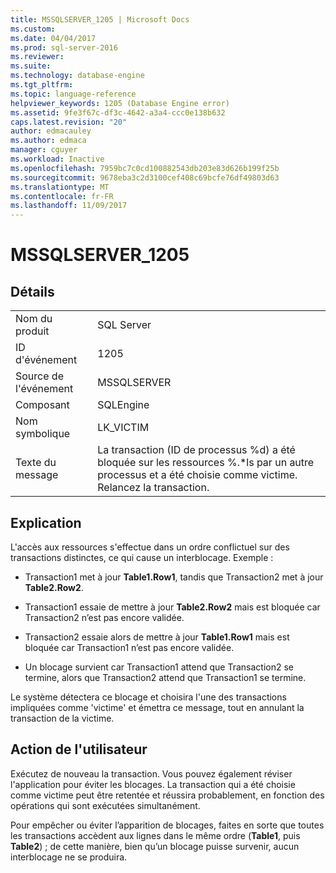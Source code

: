 ```yaml
---
title: MSSQLSERVER_1205 | Microsoft Docs
ms.custom: 
ms.date: 04/04/2017
ms.prod: sql-server-2016
ms.reviewer: 
ms.suite: 
ms.technology: database-engine
ms.tgt_pltfrm: 
ms.topic: language-reference
helpviewer_keywords: 1205 (Database Engine error)
ms.assetid: 9fe3f67c-df3c-4642-a3a4-ccc0e138b632
caps.latest.revision: "20"
author: edmacauley
ms.author: edmaca
manager: cguyer
ms.workload: Inactive
ms.openlocfilehash: 7959bc7c0cd100882543db203e83d626b199f25b
ms.sourcegitcommit: 9678eba3c2d3100cef408c69bcfe76df49803d63
ms.translationtype: MT
ms.contentlocale: fr-FR
ms.lasthandoff: 11/09/2017
---
```

# <a name="mssqlserver1205"></a>MSSQLSERVER_1205
  
## <a name="details"></a>Détails  
  
|||  
|-|-|  
|Nom du produit|SQL Server|  
|ID d'événement|1205|  
|Source de l'événement|MSSQLSERVER|  
|Composant|SQLEngine|  
|Nom symbolique|LK_VICTIM|  
|Texte du message|La transaction (ID de processus %d) a été bloquée sur les ressources %.*ls par un autre processus et a été choisie comme victime. Relancez la transaction.|  
  
## <a name="explanation"></a>Explication  
L'accès aux ressources s'effectue dans un ordre conflictuel sur des transactions distinctes, ce qui cause un interblocage. Exemple :  
  
-   Transaction1 met à jour **Table1.Row1**, tandis que Transaction2 met à jour **Table2.Row2**.  
  
-   Transaction1 essaie de mettre à jour **Table2.Row2** mais est bloquée car Transaction2 n’est pas encore validée.  
  
-   Transaction2 essaie alors de mettre à jour **Table1.Row1** mais est bloquée car Transaction1 n’est pas encore validée.  
  
-   Un blocage survient car Transaction1 attend que Transaction2 se termine, alors que Transaction2 attend que Transaction1 se termine.  
  
Le système détectera ce blocage et choisira l'une des transactions impliquées comme 'victime' et émettra ce message, tout en annulant la transaction de la victime.  
  
## <a name="user-action"></a>Action de l'utilisateur  
Exécutez de nouveau la transaction. Vous pouvez également réviser l'application pour éviter les blocages. La transaction qui a été choisie comme victime peut être retentée et réussira probablement, en fonction des opérations qui sont exécutées simultanément.  
  
Pour empêcher ou éviter l’apparition de blocages, faites en sorte que toutes les transactions accèdent aux lignes dans le même ordre (**Table1**, puis **Table2**) ; de cette manière, bien qu’un blocage puisse survenir, aucun interblocage ne se produira.  
  
